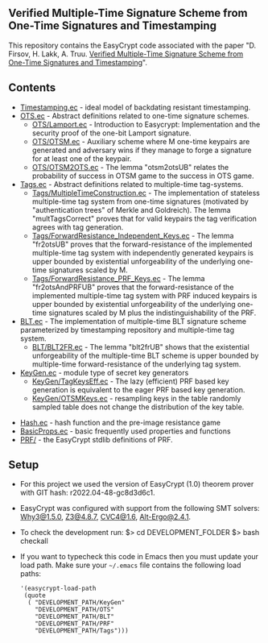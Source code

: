 ## Verified Multiple-Time Signature Scheme from One-Time Signatures and Timestamping

This repository contains the EasyCrypt code associated with the paper "D. Firsov, H. Lakk, A. Truu. [Verified Multiple-Time Signature Scheme from One-Time Signatures and Timestamping](https://eprint.iacr.org/2021/528)".

## Contents
 - [Timestamping.ec](Timestamping.ec) - ideal model of backdating resistant timestamping.
 - [OTS.ec](OTS.ec) - Abstract definitions related to one-time signature schemes.
	 - [OTS/Lamport.ec](OTS/Lamport.ec) - Introduction to Easycrypt: Implementation and the security proof of the one-bit Lamport signature.
	 - [OTS/OTSM.ec](OTS/OTSM.ec) - Auxiliary scheme where M one-time keypairs are generated and adversary wins if they manage to forge a signature for at least one of the keypair.
	 - [OTS/OTSM2OTS.ec](OTS/OTSM2OTS.ec) - The lemma "otsm2otsUB" relates the probability of success in OTSM game to the success in OTS  game.
 - [Tags.ec](Tags.ec) - Abstract definitions related to multiple-time tag-systems.  
	 - [Tags/MultipleTimeConstruction.ec](Tags/MultipleTimeConstruction.ec) - The implementation of stateless multiple-time tag system from one-time signatures (motivated by "authentication trees" of Merkle and Goldreich). The lemma "multTagsCorrect" proves that for valid keypairs the tag verification agrees with tag generation.
	 - [Tags/ForwardResistance_Independent_Keys.ec](Tags/ForwardResistance_Independent_Keys.ec) - The lemma "fr2otsUB" proves that the forward-resistance of the implemented multiple-time tag system with independently generated keypairs is upper bounded by existential unforgeability of the underlying one-time signatures scaled by M.
	 - [Tags/ForwardResistance_PRF_Keys.ec](Tags/ForwardResistance_PRF_Keys.ec) - The lemma "fr2otsAndPRFUB" proves that the forward-resistance of the implemented multiple-time tag system with PRF induced keypairs is upper bounded by existential unforgeability of the underlying one-time signatures scaled by M plus the indistinguishability of the PRF.
 - [BLT.ec](BLT.ec) - The implementation of multiple-time BLT signature scheme parameterized by timestamping repository and multiple-time tag system.
	 - [BLT/BLT2FR.ec](BLT/BLT2FR.ec) - The lemma "blt2frUB" shows that the existential unforgeability of the multiple-time BLT scheme is upper bounded by multiple-time forward-resistance of the underlying tag system.
 - [KeyGen.ec](KeyGen.ec) - module type of secret key generators
	 - [KeyGen/TagKeysEff.ec](KeyGen/TagKeysEff.ec) - The lazy (efficient) PRF based key generation is equivalent to the eager PRF based key generation.
	 - [KeyGen/OTSMKeys.ec](KeyGen/OTSMKeys.ec) - resampling keys in the table randomly sampled table does not change the distribution of the key table.
 * [Hash.ec](Hash.ec)  - hash function and the pre-image resistance game
 * [BasicProps.ec](BasicProps.ec) - basic frequently used properties and functions
 *  [PRF/](PRF) - the EasyCrypt stdlib definitions of PRF. 

## Setup
- For this project we used the version of EasyCrypt (1.0) theorem prover with GIT hash: r2022.04-48-gc8d3d6c1.
- EasyCrypt was configured with support from the following SMT solvers: Why3@1.5.0, Z3@4.8.7, CVC4@1.6, Alt-Ergo@2.4.1.
- To check the development run:
      $> cd DEVELOPMENT_FOLDER
      $> bash checkall
- If you want to typecheck this code in Emacs then you must update your load path. Make sure your `~/.emacs` file contains the following load paths:

      '(easycrypt-load-path
       (quote
        ( "DEVELOPMENT_PATH/KeyGen" 
          "DEVELOPMENT_PATH/OTS"
          "DEVELOPMENT_PATH/BLT"
          "DEVELOPMENT_PATH/PRF"
          "DEVELOPMENT_PATH/Tags")))
